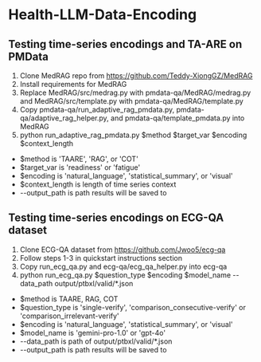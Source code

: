 # Health-LLM-Data-Encoding

## Testing time-series encodings and TA-ARE on PMData 
1. Clone MedRAG repo from https://github.com/Teddy-XiongGZ/MedRAG
2. Install requirements for MedRAG
3. Replace MedRAG/src/medrag.py with pmdata-qa/MedRAG/medrag.py and MedRAG/src/template.py with pmdata-qa/MedRAG/template.py
4. Copy pmdata-qa/run_adaptive_rag_pmdata.py, pmdata-qa/adaptive_rag_helper.py, and pmdata-qa/template_pmdata.py into MedRAG
5. python run_adaptive_rag_pmdata.py $method $target_var $encoding $context_length
* $method is 'TAARE', 'RAG', or 'COT'
* $target_var is 'readiness' or 'fatigue'
* $encoding is 'natural_language', 'statistical_summary', or 'visual'
* $context_length is length of time series context
* --output_path is path results will be saved to

## Testing time-series encodings on ECG-QA dataset
1. Clone ECG-QA dataset from https://github.com/Jwoo5/ecg-qa
2. Follow steps 1-3 in quickstart instructions section
3. Copy run_ecg_qa.py and ecg-qa/ecg_qa_helper.py into ecg-qa
4. python run_ecg_qa.py $question_type $encoding $model_name --data_path output/ptbxl/valid/*.json
* $method is TAARE, RAG, COT
* $question_type is 'single-verify', 'comparison_consecutive-verify' or 'comparison_irrelevant-verify'
* $encoding is 'natural_language', 'statistical_summary', or 'visual'
* $model_name is 'gemini-pro-1.0' or 'gpt-4o'
* --data_path is path of output/ptbxl/valid/*.json
* --output_path is path results will be saved to


